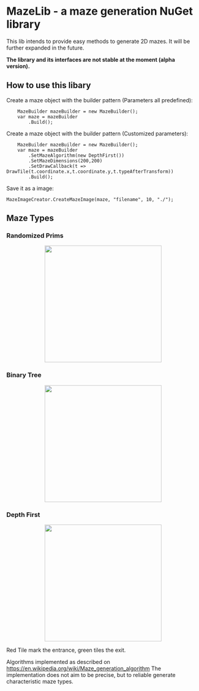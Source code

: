 ﻿# MazeLib - a maze generation NuGet library

This lib intends to provide easy methods to generate 2D mazes.
It will be further expanded in the future.

**The library and its interfaces are not stable at the moment (alpha version).**


## How to use this libary

Create a maze object with the builder pattern (Parameters all predefined):
```
    MazeBuilder mazeBuilder = new MazeBuilder();
    var maze = mazeBuilder
        .Build();
```

Create a maze object with the builder pattern (Customized parameters):
```
    MazeBuilder mazeBuilder = new MazeBuilder();
    var maze = mazeBuilder
        .SetMazeAlgorithm(new DepthFirst())
        .SetMazeDimensions(200,200)
        .SetDrawCallback(t => DrawTile(t.coordinate.x,t.coordinate.y,t.typeAfterTransform))
        .Build();
```



Save it as a image:
```
MazeImageCreator.CreateMazeImage(maze, "filename", 10, "./");
```


## Maze Types
### Randomized Prims
<p align="center">
<img width="305" height="305" src="https://raw.githubusercontent.com/z0dd42d1/MazeLib/master/Documentation/RandomizedPrims.gif">
</p>

### Binary Tree
<p align="center">
<img width="305" height="305" src="https://raw.githubusercontent.com/z0dd42d1/MazeLib/master/Documentation/BinaryTree.gif">
</p>

### Depth First
<p align="center">
<img width="305" height="305" src="https://raw.githubusercontent.com/z0dd42d1/MazeLib/master/Documentation/DepthFirst.gif">
</p>

Red Tile mark the entrance, green tiles the exit.

Algorithms implemented as described on https://en.wikipedia.org/wiki/Maze_generation_algorithm
The implementation does not aim to be precise, but to reliable generate characteristic maze types.